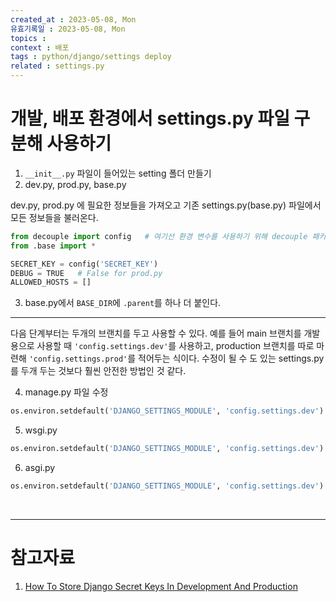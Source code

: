 ```yaml
---
created_at : 2023-05-08, Mon
유효기록일 : 2023-05-08, Mon
topics : 
context : 배포
tags : python/django/settings deploy
related : settings.py
---
```

# 개발, 배포 환경에서 settings.py 파일 구분해 사용하기

1. `__init__.py` 파일이 들어있는 setting 폴더 만들기
2. dev.py, prod.py, base.py

dev.py, prod.py 에 필요한 정보들을 가져오고 기존 settings.py(base.py) 파일에서 모든 정보들을 불러온다.
```python
from decouple import config   # 여기선 환경 변수를 사용하기 위해 decouple 패키지를 사용한다
from .base import *

SECRET_KEY = config('SECRET_KEY')
DEBUG = TRUE   # False for prod.py
ALLOWED_HOSTS = []
```

3. base.py에서 `BASE_DIR`에 `.parent`를 하나 더 붙인다.

---
다음 단계부터는 두개의 브랜치를 두고 사용할 수 있다. 예를 들어 main 브랜치를 개발용으로 사용할 때 `'config.settings.dev'`를 사용하고, production 브랜치를 따로 마련해 `'config.settings.prod'`를 적어두는 식이다. 수정이 될 수 도 있는 settings.py를 두개 두는 것보다 훨씬 안전한 방법인 것 같다.

4. manage.py 파일 수정
```python
os.environ.setdefault('DJANGO_SETTINGS_MODULE', 'config.settings.dev')
```
5. wsgi.py
```python
os.environ.setdefault('DJANGO_SETTINGS_MODULE', 'config.settings.dev')
```
6. asgi.py
```python
os.environ.setdefault('DJANGO_SETTINGS_MODULE', 'config.settings.dev')
```

<br>

---
# 참고자료
1. [How To Store Django Secret Keys In Development And Production](https://youtu.be/bPR3Q0BFFzw?t=570)

